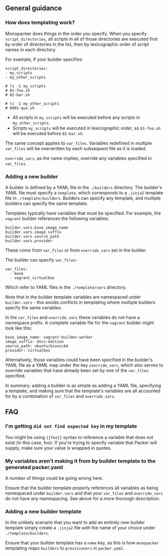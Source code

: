 ## General guidance

### How does templating work?

Monopacker does things in the order you specify.
When you specify `script_directories`, all scripts in all of those directories are
executed first by order of directories in the list, then by lexicographic order
of script names in each directory.

For example, if your builder specifies:

```
script_directories:
- my_scripts
- my_other_scripts

# ls -1 my_scripts
# 01-foo.sh
# 02-bar.sh

# ls -1 my_other_scripts
# 0001-qux.sh
```

- All scripts in `my_scripts` will be executed before any scripts in `my_other_scripts`.
- Scripts `my_scripts` will be executed in lexicographic order, so `01-foo.sh` will
  be executed before `02-bar.sh`.

The same concept applies to `var_files`. Variables redefined in multiple `var_files`
will be overwritten by each subsequent file as it is loaded.

`override_vars`, as the name implies, override any variables specified in `var_files`.

### Adding a new builder

A builder is defined by a YAML file in the `./builders` directory.
The builder's YAML file must specify a `template`, which corresponds
to a `.jinja2` template file in `./template/builders`. Builders can specify
any template, and multiple builders can specify the same template.

Templates typically have variables that must be specified. For example,
the `vagrant` builder references the following variables:

```
builder.vars.base_image_name
builder.vars.image_suffix
builder.vars.source_path
builder.vars.provider
```

These come from `var_files` or from `override_vars` set in the builder.

The builder can specify `var_files`:

```
var_files:
  - base
  - vagrant_virtualbox
```

Which refer to YAML files in the `./template/vars` directory.

Note that in the builder template variables are namespaced under `builder.vars` -
this avoids conflicts in templating where multiple builders specify the same variables.

In the `var_files` and `override_vars` these variables do not have a namespace prefix.
A complete variable file for the `vagrant` builder might look like this:

```
base_image_name: vagrant-builder-worker
image_suffix: docs-edition
source_path: ubuntu/bionic64
provider: virtualbox
```

Alternatively, those variables could have been specified in the builder's YAML file
as a YAML map under the key `override_vars`, which also serves to override variables
that have already been set by one of the `var_files` specified.

In summary: adding a builder is as simple as adding a YAML file, specifying a template,
and making sure that the template's variables are all accounted for by a combination of
`var_files` and `override_vars`.

## FAQ

### I'm getting `did not find expected key` in my template

You might be using `{{foo}}` syntax to reference a variable that does not exist (in this case, foo).
If you're trying to specify variable that Packer will supply, make sure your value is wrapped in quotes.

### My variables aren't making it from by builder template to the generated packer.yaml

A number of things could be going wrong here.

Ensure that the builder template properly
references all variables as being namespaced under `builder.vars` and that your `var_files`
and `override_vars` do _not_ have any namespacing. See above for a more thorough description.

### Adding a new builder template

In the unlikely scenario that you want to add an entirely new builder template
simply create a `.jinja2` file with the name of your choice under `./template/builders`.

Ensure that your builder template has a `name` key, as this is how `monopacker` templating
maps `builders` to `provisioners` in `packer.yaml`.
